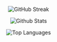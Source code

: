<p align="center">
  <img src="https://github-readme-streak-stats.herokuapp.com/?user=saifali-ch&theme=radical" alt="GitHub Streak">
</p>
  
<p align="center">
  <img src="https://github-readme-stats.vercel.app/api?username=saifali-ch&show_icons=true&theme=radical" alt="Github Stats">
</p>

<p align="center">
  <img src="https://github-readme-stats.vercel.app/api/top-langs/?username=saifali-ch&layout=compact&theme=radical" alt="Top Languages">
</p>
